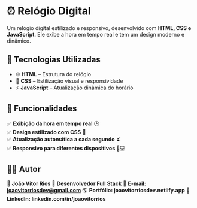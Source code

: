 # ⏰ Relógio Digital  

Um relógio digital estilizado e responsivo, desenvolvido com **HTML, CSS e JavaScript**. Ele exibe a hora em tempo real e tem um design moderno e dinâmico.  

## 🚀 Tecnologias Utilizadas  

- 🌐 **HTML** – Estrutura do relógio  
- 🎨 **CSS** – Estilização visual e responsividade  
- ⚡ **JavaScript** – Atualização dinâmica do horário  

## 📌 Funcionalidades  

✅ **Exibição da hora em tempo real** 🕒  
✅ **Design estilizado com CSS** 🎨  
✅ **Atualização automática a cada segundo** ⏳  
✅ **Responsivo para diferentes dispositivos** 📱💻  

## 👨‍💻 Autor

📌 **João Vitor Rios**
💼 **Desenvolvedor Full Stack**
📧 **E-mail: joaovitorriosdev@gmail.com**
🌎 **Portfólio: joaovitorriosdev.netlify.app**
👔 **LinkedIn: linkedin.com/in/joaovitorrios**

